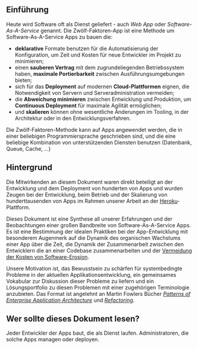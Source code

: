 ## Einführung

Heute wird Software oft als Dienst geliefert - auch *Web App* oder *Software-As-A-Service* genannt. Die Zwölf-Faktoren-App ist eine Methode um Software-As-A-Service Apps zu bauen die:

* **deklarative** Formate benutzen für die Automatisierung der Konfiguration, um Zeit und Kosten für neue Entwickler im Projekt zu minimieren;
* einen **sauberen Vertrag** mit dem zugrundeliegenden Betriebssystem haben, **maximale Portierbarkeit** zwischen Ausführungsumgebungen bieten;
* sich für das **Deployment** auf modernen **Cloud-Plattformen** eignen, die Notwendigkeit von Servern und Serveradministration vermeiden;
* die **Abweichung minimieren** zwischen Entwicklung und Produktion, um **Continuous Deployment** für maximale Agilität ermöglichen;
* und **skalieren** können ohne wesentliche Änderungen im Tooling, in der Architektur oder in den Entwicklungsverfahren.

Die Zwölf-Faktoren-Methode kann auf Apps angewendet werden, die in einer beliebigen Programmiersprache geschrieben sind, und die eine beliebige Kombination von unterstützenden Diensten benutzen (Datenbank, Queue, Cache, ...)

## Hintergrund

Die Mitwirkenden an diesem Dokument waren direkt beteiligt an der Entwicklung und dem Deployment von hunderten von Apps und wurden Zeugen bei der Entwicklung, beim Betrieb und der Skalierung von hunderttausenden von Apps im Rahmen unserer Arbeit an der [Heroku](http://www.heroku.com/)-Plattform.

Dieses Dokument ist eine Synthese all unserer Erfahrungen und der Beobachtungen einer großen Bandbreite von Software-As-A-Service Apps. Es ist eine Bestimmung der idealen Praktiken bei der App-Entwicklung mit besonderem Augenmerk auf die Dynamik des organischen Wachstums einer App über die Zeit, die Dynamik der Zusammenarbeit zwischen den Entwicklern die an einer Codebase zusammenarbeiten und der [Vermeidung der Kosten von Software-Erosion](http://blog.heroku.com/archives/2011/6/28/the_new_heroku_4_erosion_resistance_explicit_contracts/).

Unsere Motivation ist, das Bewusstsein zu schärfen für systembedingte Probleme in der aktuellen Applikationsentwicklung, ein gemeinsames Vokabular zur Diskussion dieser Probleme zu liefern und ein Lösungsportfolio zu diesen Problemen mit einer zugehörigen Terminologie anzubieten. Das Format ist angelehnt an Martin Fowlers Bücher *[Patterns of Enterprise Application Architecture](http://books.google.com/books/about/Patterns_of_enterprise_application_archi.html?id=FyWZt5DdvFkC)* und *[Refactoring](http://books.google.com/books/about/Refactoring.html?id=1MsETFPD3I0C)*. 

## Wer sollte dieses Dokument lesen?

Jeder Entwickler der Apps baut, die als Dienst laufen. Administratoren, die solche Apps managen oder deployen.
